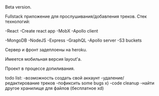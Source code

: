 Beta version.

Fullstack приложение для прослушивания/добавления треков. Стек технологий:

-React
-Create react app
-MobX
-Apollo client

-MongoDB
-NodeJS
-Express
-GraphQL
-Apollo server
-S3 buckets

Сервер и фронт задеплоены на heroku.

Имеется мобильная версия layout'а.

Проект в процессе допиливания.

todo list:
-возможность создать свой аккаунт
-удаление/редактирование треков
-пофиксить some bugs x)
-code cleanup
-найти другое хранилище для файлов (бесплатное xd)
